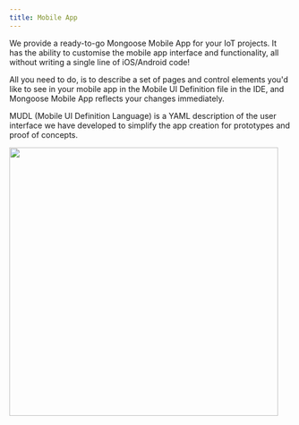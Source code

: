 ```yaml
---
title: Mobile App
---
```


We provide a ready-to-go Mongoose Mobile App for your IoT
projects. It has the ability to customise the mobile app interface
and functionality, all without writing a single line of
iOS/Android code!

All you need to do, is to describe a set of pages and control
elements you'd like to see in your mobile app in the
Mobile UI Definition file in the IDE, and Mongoose Mobile App
reflects your changes immediately.

MUDL (Mobile UI Definition Language) is a YAML description
of the user interface we have developed to simplify the app creation
for prototypes and proof of concepts.

<img src="media/over_mobile.png" width="480">

